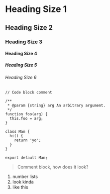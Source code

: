 # Heading Size 1 
## Heading Size 2 
### Heading Size 3 
#### Heading Size 4 
##### Heading Size 5 
###### Heading Size 6 

```
// Code block comment

/**
 * @param {string} arg An arbitrary argument.
 */
function foo(arg) {
  this.foo = arg;
}

class Man {
  hi() {
    return 'yo';
  }
}

export default Man;
```

>Comment block, how does it look?

1. number lists
1. look kinda
1. like this

